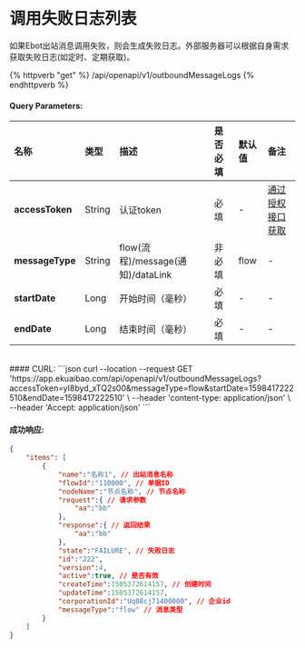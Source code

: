 # 调用失败日志列表

如果Ebot出站消息调用失败，则会生成失败日志。外部服务器可以根据自身需求获取失败日志(如定时、定期获取)。

{% httpverb "get" %}  /api/openapi/v1/outboundMessageLogs {% endhttpverb %}


#### Query Parameters:

|名称  |类型    |描述   |是否必填   |默认值  | 备注 |
| :--------- | :------ | :---------| :------| :------|:------|
| **accessToken** | String  | 认证token	| 必填 | - | [通过授权接口获取](/getting-started/auth.html) |
| **messageType** | String  |flow(流程)/message(通知)/dataLink        | 非必填 | flow | - |
| **startDate** | Long |  开始时间（毫秒） | 必填 | - | - |
| **endDate** | Long |  结束时间（毫秒） | 必填 | - | - |



<br/>
#### CURL:
```json
curl --location --request GET 'https://app.ekuaibao.com/api/openapi/v1/outboundMessageLogs?accessToken=yI8byd_xTQ2s00&messageType=flow&startDate=1598417222510&endDate=1598417222510' \
--header 'content-type: application/json' \
--header 'Accept: application/json'
```
<br/>


#### 成功响应:
```json
{
    "items": [
        {
            "name":"名称1", // 出站消息名称
            "flowId":"110000", // 单据ID
            "nodeName":"节点名称", // 节点名称
            "request":{ // 请求参数
                "aa":"bb"
            },
            "response":{ // 返回结果
                "aa":"bb"
            },
            "state":"FAILURE", // 失败日志
            "id":"222",
            "version":4,
            "active":true, // 是否有效
            "createTime":1505372614157, // 创建时间
            "updateTime":1505372614157,
            "corporationId":"Uq08cj71400000", // 企业id
            "messageType":"flow" // 消息类型
        }
    ]
}
```
